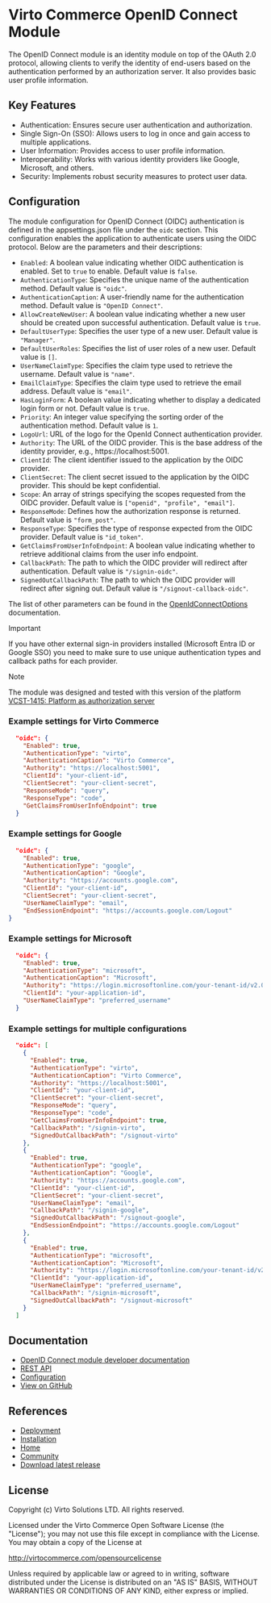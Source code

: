 # Virto Commerce OpenID Connect Module
The OpenID Connect module is an identity module on top of the OAuth 2.0 protocol, allowing clients to verify the identity of end-users based on the authentication performed by an authorization server. It also provides basic user profile information.

## Key Features
* Authentication: Ensures secure user authentication and authorization.
* Single Sign-On (SSO): Allows users to log in once and gain access to multiple applications.
* User Information: Provides access to user profile information.
* Interoperability: Works with various identity providers like Google, Microsoft, and others.
* Security: Implements robust security measures to protect user data.

## Configuration
The module configuration for OpenID Connect (OIDC) authentication is defined in the appsettings.json file under the `oidc` section. This configuration enables the application to authenticate users using the OIDC protocol. Below are the parameters and their descriptions:

* `Enabled`: A boolean value indicating whether OIDC authentication is enabled. Set to `true` to enable. Default value is `false`.
* `AuthenticationType`: Specifies the unique name of the authentication method. Default value is `"oidc"`.
* `AuthenticationCaption`: A user-friendly name for the authentication method. Default value is `"OpenID Connect"`.
* `AllowCreateNewUser`: A boolean value indicating whether a new user should be created upon successful authentication. Default value is `true`.
* `DefaultUserType`: Specifies the user type of a new user. Default value is `"Manager"`.
* `DefaultUserRoles`: Specifies the list of user roles of a new user. Default value is `[]`.
* `UserNameClaimType`: Specifies the claim type used to retrieve the username. Default value is `"name"`.
* `EmailClaimType`: Specifies the claim type used to retrieve the email address. Default value is `"email"`.
* `HasLoginForm`: A boolean value indicating whether to display a dedicated login form or not. Default value is `true`.
* `Priority`: An integer value specifying the sorting order of the authentication method. Default value is `1`.
* `LogoUrl`: URL of the logo for the OpenId Connect authentication provider.
* `Authority`: The URL of the OIDC provider. This is the base address of the identity provider, e.g., https://localhost:5001.
* `ClientId`: The client identifier issued to the application by the OIDC provider.
* `ClientSecret`: The client secret issued to the application by the OIDC provider. This should be kept confidential.
* `Scope`: An array of strings specifying the scopes requested from the OIDC provider. Default value is `["openid", "profile", "email"]`.
* `ResponseMode`: Defines how the authorization response is returned. Default value is `"form_post"`.
* `ResponseType`: Specifies the type of response expected from the OIDC provider. Default value is `"id_token"`.
* `GetClaimsFromUserInfoEndpoint`: A boolean value indicating whether to retrieve additional claims from the user info endpoint.
* `CallbackPath`: The path to which the OIDC provider will redirect after authentication. Default value is `"/signin-oidc"`.
* `SignedOutCallbackPath`: The path to which the OIDC provider will redirect after signing out. Default value is `"/signout-callback-oidc"`.

The list of other parameters can be found in the [OpenIdConnectOptions](https://learn.microsoft.com/en-us/dotnet/api/microsoft.aspnetcore.builder.openidconnectoptions?view=aspnetcore-1.1&viewFallbackFrom=aspnetcore-8.0) documentation.

> [!IMPORTANT] 
> If you have other external sign-in providers installed (Microsoft Entra ID or Google SSO) you need to make sure to use unique authentication types and callback paths for each provider.

> [!NOTE]
> The module was designed and tested with this version of the platform [VCST-1415: Platform as authorization server](https://github.com/VirtoCommerce/vc-platform/pull/2809)

### Example settings for Virto Commerce
```json
  "oidc": {
    "Enabled": true,
    "AuthenticationType": "virto",
    "AuthenticationCaption": "Virto Commerce",
    "Authority": "https://localhost:5001",
    "ClientId": "your-client-id",
    "ClientSecret": "your-client-secret",
    "ResponseMode": "query",
    "ResponseType": "code",
    "GetClaimsFromUserInfoEndpoint": true
  }
```

### Example settings for Google
```json
  "oidc": {
    "Enabled": true,
    "AuthenticationType": "google",
    "AuthenticationCaption": "Google",
    "Authority": "https://accounts.google.com",
    "ClientId": "your-client-id",
    "ClientSecret": "your-client-secret",
    "UserNameClaimType": "email",
    "EndSessionEndpoint": "https://accounts.google.com/Logout"
}
```

### Example settings for Microsoft
```json
  "oidc": {
    "Enabled": true,
    "AuthenticationType": "microsoft",
    "AuthenticationCaption": "Microsoft",
    "Authority": "https://login.microsoftonline.com/your-tenant-id/v2.0",
    "ClientId": "your-application-id",
    "UserNameClaimType": "preferred_username"
  }
```

### Example settings for multiple configurations
```json
  "oidc": [
    {
      "Enabled": true,
      "AuthenticationType": "virto",
      "AuthenticationCaption": "Virto Commerce",
      "Authority": "https://localhost:5001",
      "ClientId": "your-client-id",
      "ClientSecret": "your-client-secret",
      "ResponseMode": "query",
      "ResponseType": "code",
      "GetClaimsFromUserInfoEndpoint": true,
      "CallbackPath": "/signin-virto",
      "SignedOutCallbackPath": "/signout-virto"
    },
    {
      "Enabled": true,
      "AuthenticationType": "google",
      "AuthenticationCaption": "Google",
      "Authority": "https://accounts.google.com",
      "ClientId": "your-client-id",
      "ClientSecret": "your-client-secret",
      "UserNameClaimType": "email",
      "CallbackPath": "/signin-google",
      "SignedOutCallbackPath": "/signout-google",
      "EndSessionEndpoint": "https://accounts.google.com/Logout"
    },
    {
      "Enabled": true,
      "AuthenticationType": "microsoft",
      "AuthenticationCaption": "Microsoft",
      "Authority": "https://login.microsoftonline.com/your-tenant-id/v2.0",
      "ClientId": "your-application-id",
      "UserNameClaimType": "preferred_username",
      "CallbackPath": "/signin-microsoft",
      "SignedOutCallbackPath": "/signout-microsoft"
    }
  ]
```

## Documentation

* [OpenID Connect module developer documentation](https://docs.virtocommerce.org/platform/developer-guide/Fundamentals/Security/authentication/oidc/#openid-connect)
* [REST API](https://virtostart-demo-admin.govirto.com/docs/index.html?urls.primaryName=VirtoCommerce.OpenIdConnectModule)
* [Configuration](https://docs.virtocommerce.org/platform/developer-guide/Configuration-Reference/appsettingsjson/#oidc)
* [View on GitHub](https://github.com/VirtoCommerce/vc-module-openid-connect)

## References

* [Deployment](https://docs.virtocommerce.org/platform/developer-guide/Tutorials-and-How-tos/Tutorials/deploy-module-from-source-code/)
* [Installation](https://docs.virtocommerce.org/platform/user-guide/modules-installation/)
* [Home](https://virtocommerce.com)
* [Community](https://www.virtocommerce.org)
* [Download latest release](https://github.com/VirtoCommerce/vc-module-openid-connect/releases/latest)


## License
Copyright (c) Virto Solutions LTD.  All rights reserved.

Licensed under the Virto Commerce Open Software License (the "License"); you
may not use this file except in compliance with the License. You may
obtain a copy of the License at

http://virtocommerce.com/opensourcelicense

Unless required by applicable law or agreed to in writing, software
distributed under the License is distributed on an "AS IS" BASIS,
WITHOUT WARRANTIES OR CONDITIONS OF ANY KIND, either express or
implied.
